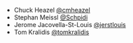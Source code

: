 * Chuck Heazel [@cmheazel](https://github.com/cmheazel)
* Stephan Meissl [@Schpidi](https://github.com/Schpidi)
* Jerome Jacovella-St-Louis [@jerstlouis](https://github.com/jerstlouis)
* Tom Kralidis [@tomkralidis](https://github.com/tomkralidis)
